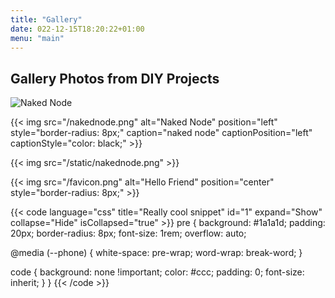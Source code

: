 ```yaml
---
title: "Gallery"
date: 022-12-15T18:20:22+01:00
menu: "main"
---
```


## Gallery Photos from DIY Projects

![Naked Node](/naked-node.png)

{{< img src="/nakednode.png" alt="Naked Node" position="left" style="border-radius: 8px;" caption="naked node" captionPosition="left" captionStyle="color: black;" >}}

{{< img src="/static/nakednode.png" >}}

{{< img src="/favicon.png" alt="Hello Friend" position="center" style="border-radius: 8px;" >}}

{{< code language="css" title="Really cool snippet" id="1" expand="Show" collapse="Hide" isCollapsed="true" >}}
pre {
  background: #1a1a1d;
  padding: 20px;
  border-radius: 8px;
  font-size: 1rem;
  overflow: auto;

  @media (--phone) {
    white-space: pre-wrap;
    word-wrap: break-word;
  }

  code {
    background: none !important;
    color: #ccc;
    padding: 0;
    font-size: inherit;
  }
}
{{< /code >}}